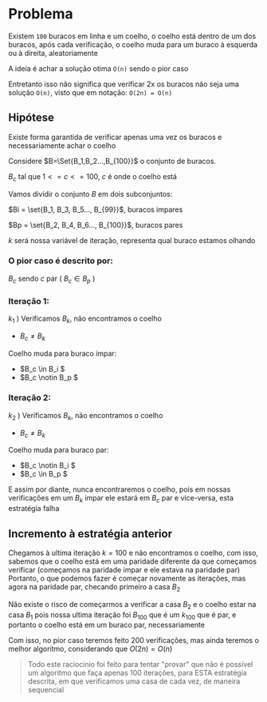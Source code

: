 # Problema #

Existem `100` buracos em linha e um coelho, o coelho está dentro de um dos buracos, após cada verificação, o coelho muda para um buraco
à esquerda ou à direita, aleatoriamente

A ideia é achar a solução otima `O(n)` sendo o pior caso

Entretanto isso não significa que verificar 2x os buracos não seja uma solução `O(n)`, visto que em notação:
`O(2n) = O(n)`

## Hipótese ## 
Existe forma garantida de verificar apenas uma vez os buracos e necessariamente achar o coelho

Considere $B=\Set{B_1,B_2...,B_{100}}$ o conjunto de buracos.

$B_c$ tal que $1<=c<=100$, $c$ é onde o coelho está

Vamos dividir o conjunto $B$ em dois subconjuntos:

$Bi = \set{B_1, B_3, B_5..., B_{99}}$, buracos impares

$Bp = \set{B_2, B_4, B_6..., B_{100}}$, buracos pares

$k$ será nossa variável de iteração, representa qual buraco estamos olhando

### O pior caso é descrito por: ###

$B_c$ sendo $c$ par ( $B_c \in B_p$ )


### Iteração 1:  ###
$k_1$ ) Verificamos $B_k$, não encontramos o coelho
- $B_c \neq B_k$ 

Coelho muda para buraco impar:
- $B_c \in B_i $
- $B_c \notin B_p $

### Iteração 2: ###
$k_2$ ) Verificamos $B_k$, não encontramos o coelho
- $B_c \neq B_k$ 

Coelho muda para buraco par:
- $B_c \notin B_i $
- $B_c \in B_p $

E assim por diante, nunca encontraremos o coelho, pois em nossas verificações em um $B_k$ impar ele estará em $B_c$ par e vice-versa, esta estratégia falha

## Incremento à estratégia anterior ##

Chegamos à ultima iteração $k=100$ e não encontramos o coelho, com isso, sabemos que o coelho está em uma paridade diferente da que começamos verificar (começamos na paridade impar e ele estava na paridade par) 
Portanto, o que podemos fazer é começar novamente as iterações, mas agora na paridade par, checando primeiro a casa $B_2$

Não existe o risco de começarmos a verificar a casa $B_2$ e o coelho estar na casa $B_1$ pois nossa ultima iteração foi $B_100$ que é um $k_100$ que é par, e portanto o coelho está em um buraco par, necessariamente

Com isso, no pior caso teremos feito 200 verificações, mas ainda teremos o melhor algoritmo, considerando que $O(2n) = O(n)$

> Todo este raciocinio foi feito para tentar "provar" que não é possível um algoritmo que faça apenas 100 iterações, para ESTA estratégia descrita, em que verificamos uma casa de cada vez, de maneira sequencial
